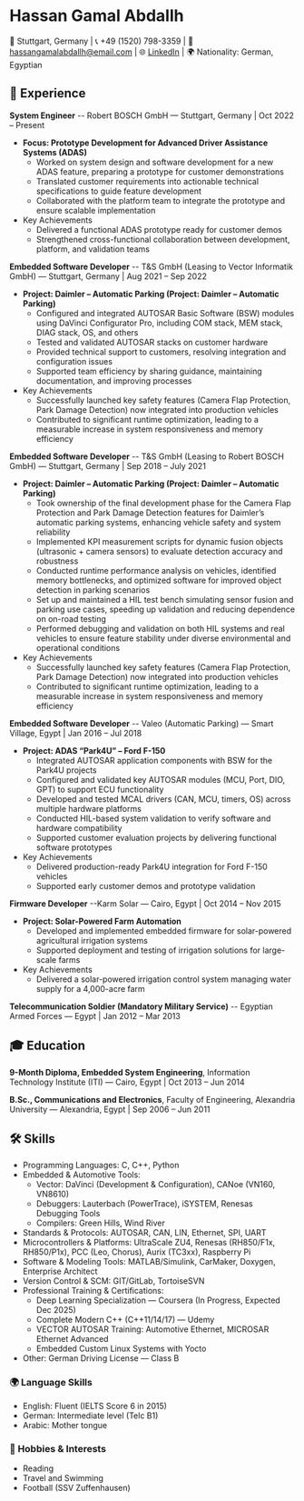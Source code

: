 # Hassan Gamal Abdallh
📍 Stuttgart, Germany | 📞 +49 (1520) 798-3359 | 📧 hassangamalabdallh@email.com | 🌐 [LinkedIn](https://www.linkedin.com/in/hassan-gamal-abdallh-99a33031/) | 🌍 Nationality: German, Egyptian 

## 💼 Experience
**System Engineer** -- Robert BOSCH GmbH — Stuttgart, Germany | Oct 2022 – Present
- **Focus: Prototype Development for Advanced Driver Assistance Systems (ADAS)**
  - Worked on system design and software development for a new ADAS feature, preparing a prototype for customer demonstrations
  - Translated customer requirements into actionable technical specifications to guide feature development
  - Collaborated with the platform team to integrate the prototype and ensure scalable implementation
- Key Achievements
  - Delivered a functional ADAS prototype ready for customer demos
  - Strengthened cross-functional collaboration between development, platform, and validation teams

**Embedded Software Developer** -- T&S GmbH (Leasing to Vector Informatik GmbH) — Stuttgart, Germany | Aug 2021 – Sep 2022
- **Project: Daimler – Automatic Parking (Project: Daimler – Automatic Parking)**
  - Configured and integrated AUTOSAR Basic Software (BSW) modules using DaVinci Configurator Pro, including COM stack, MEM stack, DIAG stack, OS, and others
  - Tested and validated AUTOSAR stacks on customer hardware
  - Provided technical support to customers, resolving integration and configuration issues
  - Supported team efficiency by sharing guidance, maintaining documentation, and improving processes
- Key Achievements
  - Successfully launched key safety features (Camera Flap Protection, Park Damage Detection) now integrated into production vehicles
  - Contributed to significant runtime optimization, leading to a measurable increase in system responsiveness and memory efficiency

**Embedded Software Developer** -- T&S GmbH (Leasing to Robert BOSCH GmbH) — Stuttgart, Germany | Sep 2018 – July 2021
- **Project: Daimler – Automatic Parking (Project: Daimler – Automatic Parking)**
  - Took ownership of the final development phase for the Camera Flap Protection and Park Damage Detection features for Daimler’s automatic parking systems, enhancing vehicle safety and system reliability
  - Implemented KPI measurement scripts for dynamic fusion objects (ultrasonic + camera sensors) to evaluate detection accuracy and robustness
  - Conducted runtime performance analysis on vehicles, identified memory bottlenecks, and optimized software for improved object detection in parking scenarios
  - Set up and maintained a HIL test bench simulating sensor fusion and parking use cases, speeding up validation and reducing dependence on on-road testing
  - Performed debugging and validation on both HIL systems and real vehicles to ensure feature stability under diverse environmental and operational conditions
- Key Achievements
  -  Successfully launched key safety features (Camera Flap Protection, Park Damage Detection) now integrated into production vehicles
  -  Contributed to significant runtime optimization, leading to a measurable increase in system responsiveness and memory efficiency

**Embedded Software Developer** -- Valeo (Automatic Parking) — Smart Village, Egypt | Jan 2016 – Jul 2018
- **Project: ADAS “Park4U” – Ford F-150**
  - Integrated AUTOSAR application components with BSW for the Park4U projects
  - Configured and validated key AUTOSAR modules (MCU, Port, DIO, GPT) to support ECU functionality
  - Developed and tested MCAL drivers (CAN, MCU, timers, OS) across multiple hardware platforms
  - Conducted HIL-based system validation to verify software and hardware compatibility
  - Supported customer evaluation projects by delivering functional software prototypes
- Key Achievements
  - Delivered production-ready Park4U integration for Ford F-150 vehicles
  - Supported early customer demos and prototype validation

**Firmware Developer** --Karm Solar — Cairo, Egypt | Oct 2014 – Nov 2015
- **Project: Solar-Powered Farm Automation**
  - Developed and implemented embedded firmware for solar-powered agricultural irrigation systems
  - Supported deployment and testing of irrigation solutions for large-scale farms
- Key Achievements
  - Delivered a solar-powered irrigation control system managing water supply for a 4,000-acre farm

**Telecommunication Soldier (Mandatory Military Service)** -- Egyptian Armed Forces — Egypt | Jan 2012 – Mar 2013

## 🎓 Education
**9-Month Diploma, Embedded System Engineering**, Information Technology Institute (ITI) — Cairo, Egypt | Oct 2013 – Jun 2014

**B.Sc., Communications and Electronics**, Faculty of Engineering, Alexandria University — Alexandria, Egypt | Sep 2006 – Jun 2011


## 🛠️ Skills
- Programming Languages: C, C++, Python
- Embedded & Automotive Tools:
  - Vector: DaVinci (Development & Configuration), CANoe (VN160, VN8610)
  - Debuggers: Lauterbach (PowerTrace), iSYSTEM, Renesas Debugging Tools
  - Compilers: Green Hills, Wind River
- Standards & Protocols: AUTOSAR, CAN, LIN, Ethernet, SPI, UART
- Microcontrollers & Platforms: UltraScale ZU4, Renesas (RH850/F1x, RH850/P1x), PCC (Leo, Chorus), Aurix (TC3xx), Raspberry Pi
- Software & Modeling Tools: MATLAB/Simulink, CarMaker, Doxygen, Enterprise Architect
- Version Control & SCM: GIT/GitLab, TortoiseSVN
- Professional Training & Certifications:
  - Deep Learning Specialization — Coursera (In Progress, Expected Dec 2025)
  - Complete Modern C++ (C++11/14/17) — Udemy
  - VECTOR AUTOSAR Training: Automotive Ethernet, MICROSAR Ethernet Advanced
  - Embedded Custom Linux Systems with Yocto
- Other: German Driving License — Class B

### 🌍 Language Skills
-	English: Fluent (IELTS Score 6 <B2> in 2015)
-	German: Intermediate level (Telc B1)
-	Arabic: Mother tongue

### 🎯 Hobbies & Interests
- Reading    
- Travel and Swimming 
- Football (SSV Zuffenhausen)
